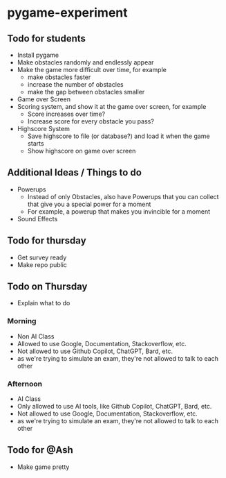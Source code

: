 # pygame-experiment

## Todo for students
- Install pygame
- Make obstacles randomly and endlessly appear
- Make the game more difficult over time, for example
  - make obstacles faster
  - increase the number of obstacles
  - make the gap between obstacles smaller
- Game over Screen
- Scoring system, and show it at the game over screen, for example
  - Score increases over time?
  - Increase score for every obstacle you pass?
- Highscore System
  - Save highscore to file (or database?) and load it when the game starts
  - Show highscore on game over screen

## Additional Ideas / Things to do
- Powerups
  - Instead of only Obstacles, also have Powerups that you can collect that give you a special power for a moment
  - For example, a powerup that makes you invincible for a moment
- Sound Effects

## Todo for thursday
- Get survey ready
- Make repo public

## Todo on Thursday
- Explain what to do
### Morning
- Non AI Class
- Allowed to use Google, Documentation, Stackoverflow, etc.
- Not allowed to use Github Copilot, ChatGPT, Bard, etc.
- as we're trying to simulate an exam, they're not allowed to talk to each other
### Afternoon
- AI Class
- Only allowed to use AI tools, like Github Copilot, ChatGPT, Bard, etc.
- Not allowed to use Google, Documentation, Stackoverflow, etc.
- as we're trying to simulate an exam, they're not allowed to talk to each other

## Todo for @Ash
- Make game pretty